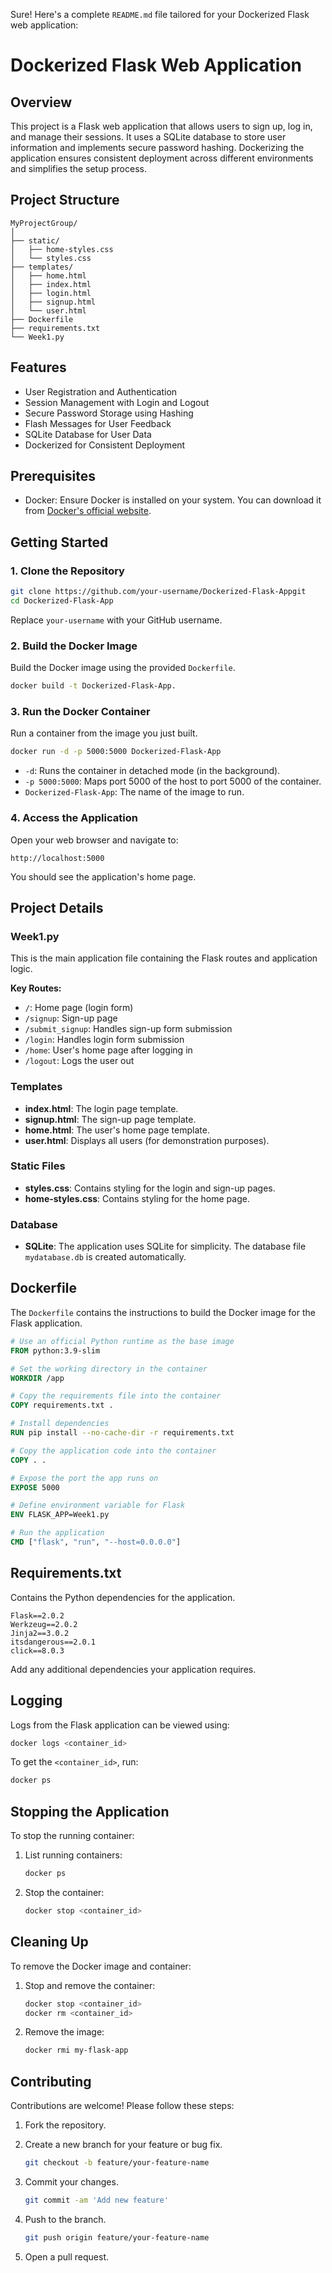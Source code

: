 Sure! Here's a complete `README.md` file tailored for your Dockerized Flask web application:

# Dockerized Flask Web Application

## Overview

This project is a Flask web application that allows users to sign up, log in, and manage their sessions. It uses a SQLite database to store user information and implements secure password hashing. Dockerizing the application ensures consistent deployment across different environments and simplifies the setup process.

## Project Structure

```plaintext
MyProjectGroup/
│
├── static/
│   ├── home-styles.css
│   └── styles.css
├── templates/
│   ├── home.html
│   ├── index.html
│   ├── login.html
│   ├── signup.html
│   └── user.html
├── Dockerfile
├── requirements.txt
└── Week1.py
```

## Features

- User Registration and Authentication
- Session Management with Login and Logout
- Secure Password Storage using Hashing
- Flash Messages for User Feedback
- SQLite Database for User Data
- Dockerized for Consistent Deployment

## Prerequisites

- Docker: Ensure Docker is installed on your system. You can download it from [Docker's official website](https://www.docker.com/get-started).

## Getting Started

### 1. Clone the Repository

```sh
git clone https://github.com/your-username/Dockerized-Flask-Appgit
cd Dockerized-Flask-App
```

Replace `your-username` with your GitHub username.

### 2. Build the Docker Image

Build the Docker image using the provided `Dockerfile`.

```sh
docker build -t Dockerized-Flask-App.
```

### 3. Run the Docker Container

Run a container from the image you just built.

```sh
docker run -d -p 5000:5000 Dockerized-Flask-App
```

- `-d`: Runs the container in detached mode (in the background).
- `-p 5000:5000`: Maps port 5000 of the host to port 5000 of the container.
- `Dockerized-Flask-App`: The name of the image to run.

### 4. Access the Application

Open your web browser and navigate to:

```
http://localhost:5000
```

You should see the application's home page.

## Project Details

### Week1.py

This is the main application file containing the Flask routes and application logic.

**Key Routes:**

- `/`: Home page (login form)
- `/signup`: Sign-up page
- `/submit_signup`: Handles sign-up form submission
- `/login`: Handles login form submission
- `/home`: User's home page after logging in
- `/logout`: Logs the user out

### Templates

- **index.html**: The login page template.
- **signup.html**: The sign-up page template.
- **home.html**: The user's home page template.
- **user.html**: Displays all users (for demonstration purposes).

### Static Files

- **styles.css**: Contains styling for the login and sign-up pages.
- **home-styles.css**: Contains styling for the home page.

### Database

- **SQLite**: The application uses SQLite for simplicity. The database file `mydatabase.db` is created automatically.

## Dockerfile

The `Dockerfile` contains the instructions to build the Docker image for the Flask application.

```Dockerfile
# Use an official Python runtime as the base image
FROM python:3.9-slim

# Set the working directory in the container
WORKDIR /app

# Copy the requirements file into the container
COPY requirements.txt .

# Install dependencies
RUN pip install --no-cache-dir -r requirements.txt

# Copy the application code into the container
COPY . .

# Expose the port the app runs on
EXPOSE 5000

# Define environment variable for Flask
ENV FLASK_APP=Week1.py

# Run the application
CMD ["flask", "run", "--host=0.0.0.0"]
```

## Requirements.txt

Contains the Python dependencies for the application.

```text
Flask==2.0.2
Werkzeug==2.0.2
Jinja2==3.0.2
itsdangerous==2.0.1
click==8.0.3
```

Add any additional dependencies your application requires.

## Logging

Logs from the Flask application can be viewed using:

```sh
docker logs <container_id>
```

To get the `<container_id>`, run:

```sh
docker ps
```

## Stopping the Application

To stop the running container:

1. List running containers:

   ```sh
   docker ps
   ```

2. Stop the container:

   ```sh
   docker stop <container_id>
   ```

## Cleaning Up

To remove the Docker image and container:

1. Stop and remove the container:

   ```sh
   docker stop <container_id>
   docker rm <container_id>
   ```

2. Remove the image:

   ```sh
   docker rmi my-flask-app
   ```

## Contributing

Contributions are welcome! Please follow these steps:

1. Fork the repository.
2. Create a new branch for your feature or bug fix.

   ```sh
   git checkout -b feature/your-feature-name
   ```

3. Commit your changes.

   ```sh
   git commit -am 'Add new feature'
   ```

4. Push to the branch.
   
   ```sh
   git push origin feature/your-feature-name
   ```
5. Open a pull request.
